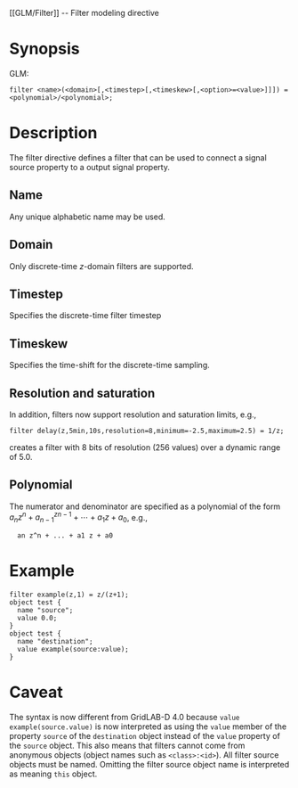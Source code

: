 [[GLM/Filter]] -- Filter modeling directive

# Synopsis
GLM:
~~~
filter <name>(<domain>[,<timestep>[,<timeskew>[,<option>=<value>]]]) = <polynomial>/<polynomial>;
~~~

# Description

The filter directive defines a filter that can be used to connect a signal source property to a output signal property. 

## Name

Any unique alphabetic name may be used.

## Domain

Only discrete-time *z*-domain filters are supported.

## Timestep

Specifies the discrete-time filter timestep

## Timeskew

Specifies the time-shift for the discrete-time sampling.

## Resolution and saturation

In addition, filters now support resolution and saturation limits, e.g.,
~~~
filter delay(z,5min,10s,resolution=8,minimum=-2.5,maximum=2.5) = 1/z;
~~~
creates a filter with 8 bits of resolution (256 values) over a dynamic range of 5.0.

## Polynomial

The numerator and denominator are specified as a polynomial of the form $a_n z^n + a_{n-1}^z^{n-1} + \cdots + a_1 z + a_0$, e.g.,
~~~
  an z^n + ... + a1 z + a0
~~~

# Example
~~~
filter example(z,1) = z/(z+1);
object test {
  name "source";
  value 0.0;
}
object test {
  name "destination";
  value example(source:value);
}
~~~

# Caveat

The syntax is now different from GridLAB-D 4.0 because `value example(source.value)` is now interpreted as using the `value` member of the property `source` of the `destination` object instead of the `value` property of the `source` object. This also means that filters cannot come from anonymous objects (object names such as `<class>:<id>`).  All filter source objects must be named.  Omitting the filter source object name is interpreted as meaning `this` object.

